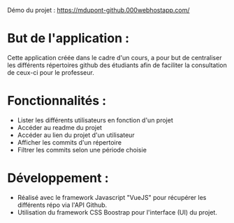 Démo du projet : https://mdupont-github.000webhostapp.com/

# But de l'application :
Cette application créée dans le cadre d'un cours, a pour but de centraliser les différents répertoires github des étudiants afin de faciliter la consultation de ceux-ci pour le professeur.

# Fonctionnalités :

- Lister les différents utilisateurs en fonction d'un projet
- Accéder au readme du projet
- Accéder au lien du projet d'un utilisateur
- Afficher les commits d'un répertoire
- Filtrer les commits selon une période choisie

# Développement :

- Réalisé avec le framework Javascript "VueJS" pour récupérer les différents répo via l'API Github.
- Utilisation du framework CSS Boostrap pour l'interface (UI) du projet.

